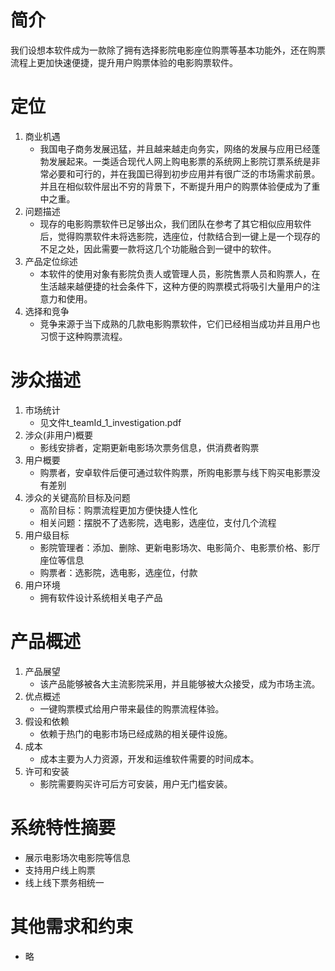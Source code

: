 # 简介
我们设想本软件成为一款除了拥有选择影院电影座位购票等基本功能外，还在购票流程上更加快速便捷，提升用户购票体验的电影购票软件。
# 定位
1. 商业机遇
	* 我国电子商务发展迅猛，并且越来越走向务实，网络的发展与应用已经蓬勃发展起来。一类适合现代人网上购电影票的系统网上影院订票系统是非常必要和可行的，并在我国已得到初步应用并有很广泛的市场需求前景。 并且在相似软件层出不穷的背景下，不断提升用户的购票体验便成为了重中之重。
2. 问题描述
	* 现存的电影购票软件已足够出众，我们团队在参考了其它相似应用软件后，觉得购票软件未将选影院，选座位，付款结合到一键上是一个现存的不足之处，因此需要一款将这几个功能融合到一键中的软件。
3. 产品定位综述
	* 本软件的使用对象有影院负责人或管理人员，影院售票人员和购票人，在生活越来越便捷的社会条件下，这种方便的购票模式将吸引大量用户的注意力和使用。
4. 选择和竞争
	* 竞争来源于当下成熟的几款电影购票软件，它们已经相当成功并且用户也习惯于这种购票流程。
# 涉众描述
1. 市场统计
	* 见文件t_teamId_1_investigation.pdf
2. 涉众(非用户)概要
	* 影线安排者，定期更新电影场次票务信息，供消费者购票
3. 用户概要
	* 购票者，安卓软件后便可通过软件购票，所购电影票与线下购买电影票没有差别
4. 涉众的关键高阶目标及问题
	* 高阶目标：购票流程更加方便快捷人性化
	* 相关问题：摆脱不了选影院，选电影，选座位，支付几个流程
5. 用户级目标
	* 影院管理者：添加、删除、更新电影场次、电影简介、电影票价格、影厅座位等信息
	* 购票者：选影院，选电影，选座位，付款
6. 用户环境
	* 拥有软件设计系统相关电子产品
# 产品概述
1. 产品展望
	* 该产品能够被各大主流影院采用，并且能够被大众接受，成为市场主流。
2. 优点概述
	* 一键购票模式给用户带来最佳的购票流程体验。
3. 假设和依赖
	* 依赖于热门的电影市场已经成熟的相关硬件设施。
4. 成本
	* 成本主要为人力资源，开发和运维软件需要的时间成本。
5. 许可和安装
	* 影院需要购买许可后方可安装，用户无门槛安装。
# 系统特性摘要
* 展示电影场次电影院等信息
* 支持用户线上购票
* 线上线下票务相统一
# 其他需求和约束
* 略